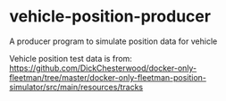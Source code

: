 # vehicle-position-producer
A producer program to simulate position data for vehicle


Vehicle position test data is from:
https://github.com/DickChesterwood/docker-only-fleetman/tree/master/docker-only-fleetman-position-simulator/src/main/resources/tracks